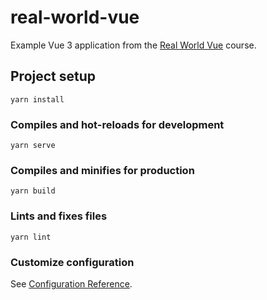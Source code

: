 # real-world-vue

Example Vue 3 application from the [Real World Vue](https://www.vuemastery.com/courses/real-world-vue3) course.

## Project setup

```
yarn install
```

### Compiles and hot-reloads for development

```
yarn serve
```

### Compiles and minifies for production

```
yarn build
```

### Lints and fixes files

```
yarn lint
```

### Customize configuration

See [Configuration Reference](https://cli.vuejs.org/config/).
